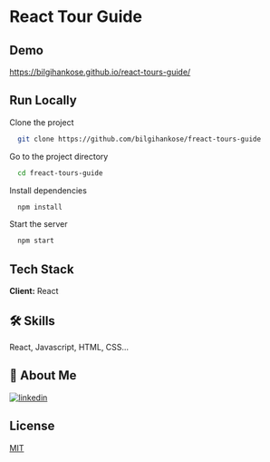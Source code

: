 # React Tour Guide

## Demo

https://bilgihankose.github.io/react-tours-guide/

## Run Locally

Clone the project

```bash
  git clone https://github.com/bilgihankose/freact-tours-guide
```

Go to the project directory

```bash
  cd freact-tours-guide
```

Install dependencies

```bash
  npm install
```

Start the server

```bash
  npm start
```

## Tech Stack

**Client:** React

## 🛠 Skills

React, Javascript, HTML, CSS...

## 🚀 About Me

[![linkedin](https://img.shields.io/badge/linkedin-0A66C2?style=for-the-badge&logo=linkedin&logoColor=white)](https://www.linkedin.com/in/bilgihankose/)

## License

[MIT](https://choosealicense.com/licenses/mit/)

